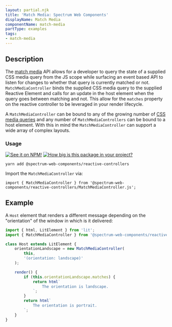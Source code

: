 ```yaml
---
layout: partial.njk
title: 'Match Media: Spectrum Web Components'
displayName: Match Media
componentName: match-media
partType: examples
tags:
- match-media
---
```

## Description

The [match media](https://developer.mozilla.org/en-US/docs/Web/API/Window/matchMedia) API allows for a developer to query the state of a supplied CSS media query from the JS scope while surfacing an event based API to listen for changes to whether that query is currently matched or not. `MatchMediaController` binds the supplied CSS media query to the supplied Reactive Element and calls for an update in the host element when the query goes between matching and not. This allow for the `matches` property on the reactive controller to be leveraged in your render lifecycle.

A `MatchMediaController` can be bound to any of the growing number of [CSS media queries](https://developer.mozilla.org/en-US/docs/Web/CSS/Media_Queries/Using_media_queries) and any number of `MatchMediaControllers` can be bound to a host element. With this in mind the `MatchMediaController` can support a wide array of complex layouts.

### Usage

[![See it on NPM!](https://img.shields.io/npm/v/@spectrum-web-components/reactive-controllers?style=for-the-badge)](https://www.npmjs.com/package/@spectrum-web-components/reactive-controllers)
[![How big is this package in your project?](https://img.shields.io/bundlephobia/minzip/@spectrum-web-components/reactive-controllers?style=for-the-badge)](https://bundlephobia.com/result?p=@spectrum-web-components/reactive-controllers)

```
yarn add @spectrum-web-components/reactive-controllers
```

Import the `MatchMediaController` via:

```
import { MatchMediaController } from '@spectrum-web-components/reactive-controllers/MatchMediaController.js';
```

## Example

A `Host` element that renders a different message depending on the "orientation" of the window in which is it delivered:

```js
import { html, LitElement } from 'lit';
import { MatchMediaController } from '@spectrum-web-components/reactive-controllers/MatchMediaController.js';

class Host extends LitElement {
    orientationLandscape = new MatchMediaController(
        this,
        '(orientation: landscape)'
    );

    render() {
        if (this.orientationLandscape.matches) {
            return html`
                The orientation is landscape.
            `;
        }
        return html`
            The orientation is portrait.
        `;
    }
}
```
